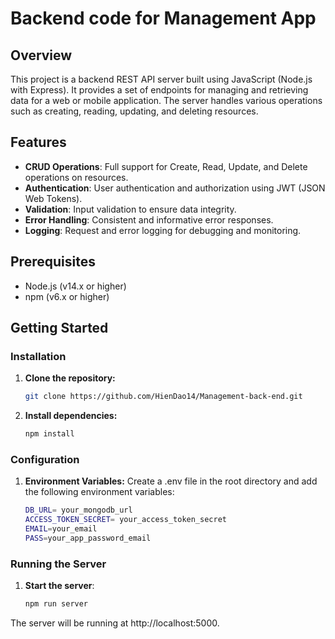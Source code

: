 # Backend code for Management App
## Overview

This project is a backend REST API server built using JavaScript (Node.js with Express). It provides a set of endpoints for managing and retrieving data for a web or mobile application. The server handles various operations such as creating, reading, updating, and deleting resources.

## Features

- **CRUD Operations**: Full support for Create, Read, Update, and Delete operations on resources.
- **Authentication**: User authentication and authorization using JWT (JSON Web Tokens).
- **Validation**: Input validation to ensure data integrity.
- **Error Handling**: Consistent and informative error responses.
- **Logging**: Request and error logging for debugging and monitoring.

## Prerequisites

- Node.js (v14.x or higher)
- npm (v6.x or higher)

## Getting Started

### Installation

1. **Clone the repository:**

   ```bash
   git clone https://github.com/HienDao14/Management-back-end.git
   
2. **Install dependencies:**

   ```bash
   npm install 
### Configuration

1. **Environment Variables:**
Create a .env file in the root directory and add the following environment variables:

    ```bash
    DB_URL= your_mongodb_url
    ACCESS_TOKEN_SECRET= your_access_token_secret
    EMAIL=your_email
    PASS=your_app_password_email
    
### Running the Server
1. **Start the server**:

    ```bash
    npm run server
The server will be running at http://localhost:5000.
